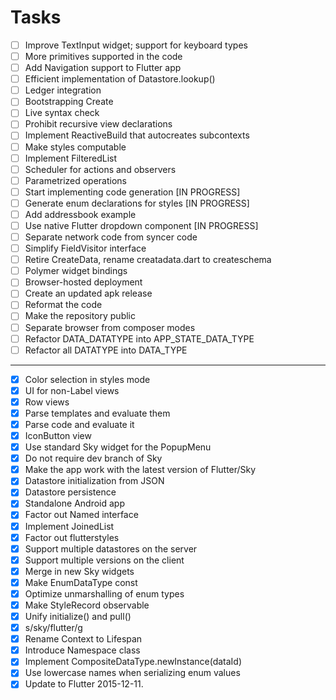 # Tasks

- [ ] Improve TextInput widget; support for keyboard types
- [ ] More primitives supported in the code
- [ ] Add Navigation support to Flutter app
- [ ] Efficient implementation of Datastore.lookup()
- [ ] Ledger integration
- [ ] Bootstrapping Create
- [ ] Live syntax check
- [ ] Prohibit recursive view declarations
- [ ] Implement ReactiveBuild that autocreates subcontexts
- [ ] Make styles computable
- [ ] Implement FilteredList
- [ ] Scheduler for actions and observers
- [ ] Parametrized operations
- [ ] Start implementing code generation [IN PROGRESS]
- [ ] Generate enum declarations for styles [IN PROGRESS]
- [ ] Add addressbook example
- [ ] Use native Flutter dropdown component [IN PROGRESS]
- [ ] Separate network code from syncer code
- [ ] Simplify FieldVisitor interface
- [ ] Retire CreateData, rename creatadata.dart to createschema
- [ ] Polymer widget bindings
- [ ] Browser-hosted deployment
- [ ] Create an updated apk release
- [ ] Reformat the code
- [ ] Make the repository public
- [ ] Separate browser from composer modes
- [ ] Refactor DATA_DATATYPE into APP_STATE_DATA_TYPE
- [ ] Refactor all DATATYPE into DATA_TYPE

----------------

- [x] Color selection in styles mode
- [x] UI for non-Label views
- [x] Row views
- [x] Parse templates and evaluate them
- [x] Parse code and evaluate it
- [x] IconButton view
- [x] Use standard Sky widget for the PopupMenu
- [x] Do not require dev branch of Sky
- [x] Make the app work with the latest version of Flutter/Sky
- [x] Datastore initialization from JSON
- [x] Datastore persistence
- [x] Standalone Android app
- [x] Factor out Named interface
- [x] Implement JoinedList
- [x] Factor out flutterstyles
- [x] Support multiple datastores on the server
- [x] Support multiple versions on the client
- [x] Merge in new Sky widgets
- [x] Make EnumDataType const
- [x] Optimize unmarshalling of enum types
- [x] Make StyleRecord observable
- [x] Unify initialize() and pull()
- [x] s/sky/flutter/g
- [x] Rename Context to Lifespan
- [x] Introduce Namespace class
- [x] Implement CompositeDataType.newInstance(dataId)
- [x] Use lowercase names when serializing enum values
- [x] Update to Flutter 2015-12-11.
